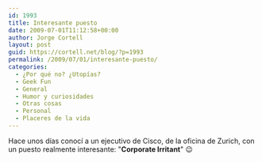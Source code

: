 ```yaml
---
id: 1993
title: Interesante puesto
date: 2009-07-01T11:12:58+00:00
author: Jorge Cortell
layout: post
guid: https://cortell.net/blog/?p=1993
permalink: /2009/07/01/interesante-puesto/
categories:
  - ¿Por qué no? ¿Utopías?
  - Geek Fun
  - General
  - Humor y curiosidades
  - Otras cosas
  - Personal
  - Placeres de la vida
---
```

Hace unos días conocí a un ejecutivo de Cisco, de la oficina de Zurich, con un puesto realmente interesante: "**Corporate Irritant**" 😉